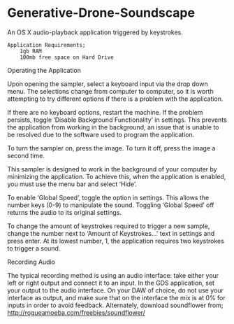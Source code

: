 # Generative-Drone-Soundscape
An OS X audio-playback application triggered by keystrokes.


	Application Requirements;
		1gb RAM
		100mb free space on Hard Drive
		

Operating the Application

Upon opening the sampler, select a keyboard input via the drop down menu. The selections change from computer to computer, so it is worth attempting to try different options if there is a problem with the application.

If there are no keyboard options, restart the machine. If the problem persists, toggle ‘Disable Background Functionality’ in settings. This prevents the application from working in the background, an issue that is unable to be resolved due to the software used to program the application.

To turn the sampler on, press the image. To turn it off, press the image a second time.

This sampler is designed to work in the background of your computer by minimizing the application. To achieve this, when the application is enabled, you must use the menu bar and select ‘Hide’.

To enable ‘Global Speed’, toggle the option in settings. This allows the number keys (0-9) to manipulate the sound. Toggling ‘Global Speed’ off returns the audio to its original settings.

To change the amount of keystrokes required to trigger a new sample, change the number next to ‘Amount of Keystrokes…’ text in settings and press enter. At its lowest number, 1, the application requires two keystrokes to trigger a sound.		

Recording Audio

The typical recording method is using an audio interface: take either your left or right output and connect it to an input. In the GDS application, set your output to the audio interface. On your DAW of choice, do not use your interface as output, and make sure that on the interface the mix is at 0% for inputs in order to avoid feedback.
Alternately, download soundflower from; http://rogueamoeba.com/freebies/soundflower/
